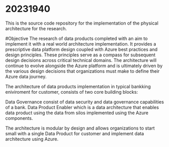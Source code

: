 # 20231940
This is the source code repository for the implementation of the physical architecture for the research.

#Objective
The research of data products completed with an aim to implement it with a real world architecture implementation. It provides a prescriptive data platform design coupled with Azure best practices and design principles. These principles serve as a compass for subsequent design decisions across critical technical domains. The architecture will continue to evolve alongside the Azure platform and is ultimately driven by the various design decisions that organizations must make to define their Azure data journey.

The architecture of data products implementation in typical bankking eniviroment for customer, consists of two core building blocks:

Data Governance consist of data security and data governance capabilities of a bank.
Data Product Enabler which is a data architecture that enables data product using the data from silos implemented using the Azure components.

The architecture is modular by design and allows organizations to start small with a single Data Product for customer and implement data architecture using Azure. 

